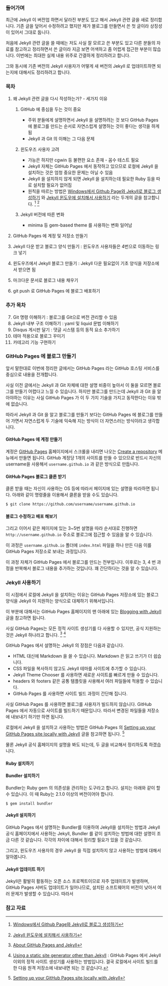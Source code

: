 ### 들어가며 

최근에 Jekyll 이 버전업 하면서 달라진 부분도 있고 해서 Jekyll 관련 글을 새로 정리합니다. 기존 글을 덮어서 수정하려고 했지만 제가 블로그를 만들면서 쓴 첫 글이라 상징성이 있어서 그대로 둡니다. 

처음에 Jekyll 관련 글을 쓸 때에는 저도 사실 잘 모르고 쓴 부분도 있고 다른 분들의 자료를 참고하고 정리하면서 쓴 글이라 지금 보면 어색하고 좀 어렵게 접근한 부분이 많습니다. 이번에는 최대한 실제 내용 위주로 간결하게 정리하려고 합니다.

그와 동시에 기존 버전의 Jekyll 사용자가 어떻게 새 버전의 Jekyll 로 업데이트하면 되는지에 대해서도 정리하려고 합니다.

### 목차

1. 왜 Jekyll 관련 글을 다시 작성하는가? - 세가지 이유
    1. GitHub 에 중심을 두는 것이 중요
    	* 주위 분들에게 설명하면서 Jekyll 을 설명하려는 것 보다 GitHub Pages 에 블로그를 만드는 순서로 자연스럽게 설명하는 것이 좋다는 생각을 하게 됨
    	* Jekyll 과 Git 의 이해는 그 다음 문제  
    	
    2. 윈도우즈 사용자 고려
    	* 가능은 하지만 cgwin 등 불편한 요소 존재 - 꼼수 테스트 필요
    	* Jekyll 자체는 GitHub Pages 에서 동작하고 있으므로 로컬에 Jekyll 을 설치하는 것은 엄청 중요한 문제는 아닐 수 있음
    	* Jekyll 을 설치하지 않게 되면 Jekyll 을 설치하는데 필요한 Ruby 등을 따로 설치할 필요가 없어짐
    	* 원칙을 따르는 방법은 [Windows에서 Github Page와 Jekyll로 블로그 생성하기](http://hurderella.tistory.com/131) 와 [Jekyll 윈도우에 설치해서 사용하기](http://tech.whatap.io/2015/09/11/install-jekyll-on-windows/) 라는 두개의 글을 참고합니다. [^hurderella-131] [^whatap--jekyll-on-windows]
    	
    3. Jekyll 버전에 따른 변화
		* minima 등 gem-based theme 를 사용하는 변화 일어남
    	
2. GitHub Pages 에 계정 및 저장소 만들기
3. Jekyll 다운 받고 블로그 양식 만들기 : 윈도우즈 사용자들은 4번으로 이동하는 링크 넣기
4. 윈도우즈에서 Jekyll 블로그 만들기 : Jekyll 다운 필요없이 기초 양식을 저장소에서 받으면 됨
5. 마크다운 문서로 블로그 내용 채우기
6. git push 로 GitHub Pages 에 블로그 배포하기

### 추가 목차

7. Git 명령 이해하기 : 블로그를 Git으로 버전 관리할 수 있음
8. Jekyll 내부 구조 이해하기 : yaml 및 liquid 문법 이해하기
9. Disqus 게시판 달기 : 댓글 시스템 등의 동적 요소 추가하기
10. 테마 적용으로 블로그 꾸미기
11. 카테고리 기능 구현하기

### GitHub Pages 에 블로그 만들기

앞서 말한대로 이번에 정리한 글에서는 GitHub Pages 라는 GitHub 호스팅 서비스를 중심으로 내용을 전개합니다. 

사실 이전 글에서는 Jekyll 과 Git 자체에 대한 설명 비중이 높아서 이 둘을 모르면 블로그를 만들기 어렵다고 느낄 수 있습니다. 하지만 블로그를 만드는데 Jekyll 과 Git 을 알아야하는 이유는 사실 GitHub Pages 가 이 두 가지 기술을 가지고 동작한다는 이유 밖에 없습니다.

따라서 Jekyll 과 Git 을 알고 블로그를 만들기 보다는 GitHub Pages 에 블로그를 만들어 가면서 자연스럽게 두 기술에 익숙해 지는 방식이 더 자연스러는 방식이라고 생각합니다.

#### GitHub Pages 에 계정 만들기

계정은 [GitHub Pages](https://pages.github.com) 홈페이지에서 스크롤을 내리면 나오는 [Create a repository](https://github.com/new) 메뉴에서 만들면 됩니다. GitHub 계정당 1개의 사이트를 만들 수 있으므로 반드시 자신의 username을 사용해서 `username.github.io` 과 같은 방식으로 만듭니다.

#### GitHub Pages 블로그 클론 받기

클론 받을 때는 자신이 사용하는 OS 등에 따라서 페이지에 있는 설명을 따라하면 됩니다. 아래와 같이 명령줄을 이용해서 클론을 받을 수도 있습니다.

```bash
$ git clone https://github.com/username/username.github.io
```

#### 블로그 수정하고 배포 해보기

그리고 이어서 같은 페이지에 있는 3~5번 설명을 따라 순서대로 진행하면 `http://username.github.io` 주소로 블로그에 접근할 수 있음을 알 수 있습니다.

이 과정은 `username.github.io` 폴더에 `index.html` 파일을 하나 만든 다음 이를 GitHub Pages 저장소로 보내는 과정입니다.

이 과정 자체가 GitHub Pages 에서 블로그를 만드는 전부입니다. 이후로는 3, 4 번 과정을 반복해서 블로그 내용을 추가하는 것입니다. 꽤 간단하다는 것을 알 수 있습니다. 

### Jekyll 사용하기

이 시점에서 로컬에 Jekyll 을 설치하는 이유는 GitHub Pages 저장소에 있는 블로그 양식을 Jekyll 이 지원하는 양식으로 대체하기 위해서입니다. 

이 부분에 대해서는 GitHub Pages 홈페이지의 맨 아래에 있는 [Blogging with Jekyll](https://pages.github.com) 글을 참고하면 됩니다. 

사실 GitHub Pages는 모든 정적 사이트 생성기를 다 사용할 수 있지만, 공식 지원하는 것은 Jekyll 하나라고 합니다. [^about-github-pages-and-jekyll] [^using-a-static-site-generator-other-than-jekyll]

GitHub Pages 에서 설명하는 Jekyll 의 장점은 다음과 같습니다.

* HTML 대신에 Markdown 을 쓸 수 있습니다. Markdown 은 읽고 쓰기가 더 쉽습니다.
* CSS 파일을 복사하지 않고도 Jekyll 테마를 사이트에 추가할 수 있습니다.
* Jekyll Theme Chooser 를 사용하면 새로운 사이트를 빠르게 만들 수 있습니다.
* headers 와 footers 같은 공통 템플릿을 사용해서 여러 파일들에 적용할 수 있습니다.
* GitHub Pages 를 사용하면 사이트 빌드 과정이 간단해 집니다.
 
사실 GitHub Pages 를 사용하면 블로그를 사용자가 빌드하지 않습니다. GitHub Pages 에서 자동으로 사이트를 빌드하기 때문입니다. 따라서 변경된 파일들을 저장소에 내보내기 하기만 하면 됩니다.

로컬에서 Jekyll 을 설치하고 사용하는 방법은 GitHub Pages 의 [Setting up your GitHub Pages site locally with Jekyll](https://help.github.com/articles/setting-up-your-github-pages-site-locally-with-jekyll/) 글을 참고하면 됩니다. [^setting-up-your-github-pages-site-locally-with-jekyll]

물론 Jekyll 공식 홈페이지의 설명을 봐도 되는데, 두 글을 비교해서 정리하도록 하겠습니다.

#### Ruby 설치하기

#### Bundler 설치하기

Bundler는 Ruby gem 의 의존성을 관리하는 도구라고 합니다. 설치는 아래와 같이 할 수 있습니다. 이 때 Ruby는 2.1.0 이상의 버전이어야 합니다.

```
$ gem install bundler
```
  
#### Jekyll 설치하기

GitHub Pages 에서 설명하는 Bundler를 이용하여 Jekyll을 설치하는 방법과 Jekyll 공식 홈페이지에서 사용하는 Jekyll, Bundler 를 같이 설치하는 방법에 대한 설명이 조금 다른 것 같습니다. 각각의 차이에 대해서 정리할 필요가 있을 것 같습니다.

그리고, 윈도우즈 사용자의 경우 Jekyll 을 직접 설치하지 않고 사용하는 방법에 대해서 알아봅니다.

#### Jekyll 업데이트 하기 

Jekyll은 활발히 활동하는 오픈 소스 프로젝트이므로 자주 업데이트가 발생하며, GitHub Pages 서버도 업데이트가 일어나므로, 설치된 소프트웨어의 버전이 낮아서 여러 문제가 발생할 수 있습니다. 따라서 

### 참고 자료

[^about-github-pages-and-jekyll]: [About GitHub Pages and Jekyll](https://help.github.com/articles/about-github-pages-and-jekyll/)

[^using-a-static-site-generator-other-than-jekyll]: [Using a static site generator other than Jekyll](https://help.github.com/articles/using-a-static-site-generator-other-than-jekyll/) : GitHub Pages 에서 Jekyll 이외의 정적 사이트 생성기를 사용하는 방법입니다. 결국 로컬에서 사이트 빌드를 한 다음 원격 저장소에 내보내면 되는 것 같습니다.

[^setting-up-your-github-pages-site-locally-with-jekyll]: [Setting up your GitHub Pages site locally with Jekyll](https://help.github.com/articles/setting-up-your-github-pages-site-locally-with-jekyll/)

[^hurderella-131]: [Windows에서 Github Page와 Jekyll로 블로그 생성하기](http://hurderella.tistory.com/131)

[^whatap--jekyll-on-windows]: [Jekyll 윈도우에 설치해서 사용하기](http://tech.whatap.io/2015/09/11/install-jekyll-on-windows/)